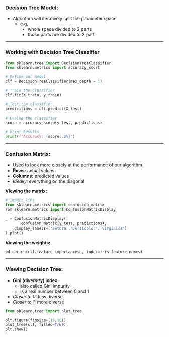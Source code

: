 ### Decision Tree Model:
- Algorithm will iteratively split the parameter space
	- e.g.
		- whole space divided to 2 parts
		- those parts are divided to 2 part
___
### Working with Decision Tree Classifier
```python
from sklearn.tree import DecisionTreeClassifier
from sklearn.metrics import accuracy_scort
```

```python
# Define our model
clf = DecisionTreeClassifier(max_depth = 1)

# Train the classifier
clf.fit(X_train, y_train)

# Test the classifier
predicitioms = clf.predict(X_test)

# Evalue the classifier
score = accuracy_score(y_test, predictions)

# print Results
print(f"Accuracy: {score:.2%}")
```

___
### Confusion Matrix:
- Used to look more closely at the performance of our algorithm
- **Rows:** actual values
- **Columns:** predicted values
- *Ideally:* everything on the diagonal 

**Viewing the matrix:**
```python
# import libs
from sklearn.metrics import confusion_matrix
rom sklearn.metrics import ConfusionMatrixDisplay

_ = ConfusionMatrixDisplay(
	   confusion_matrix(y_test, predictions),
	display_labels=['setosa','versicolor','virginica']
).plot()
```

**Viewing the weights:**
```python
pd.series(clf.feature_importances_, index=iris.feature_names)
```

___
### Viewing Decision Tree:
- **Gini (diversity) index:**
	- also called Gini impurity
	- is a real number between 0 and 1
- *Closer to 0:* less diverse
- *Closer to 1:* more diverse

```python
from sklearn.tree import plot_tree

plt.figure(figsize=(15,10))
plot_tree(clf, filled=True)
plt.show()
```

